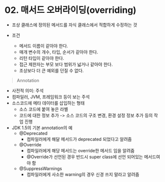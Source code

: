 # 02. 매서드 오버라이딩(overriding)

- 조상 클래스에 정의된 메서드를 자식 클래스에서 적합하게 수정하는 것



- 조건
  - 메서드 이름이 같아야 한다.
  - 매개 변수의 개수, 타입, 순서가 같아야 한다.
  - 리턴 타입이 같아야 한다.
  - 접근 제한자는 부모 보다 범위가 넓거나 같아야 한다.
  - 조상보다 더 큰 예외를 던질 수 없다.



> Annotation

- 사전적 의미: 주석
- 컴파일러, JVM, 프레임워크 등이 보는 주석
- 소스코드에 메타 데이터를 삽입하는 형태
  - 소스 코드에 붙여 놓은 라벨
  - 코드에 대한 정보 추가 -> 소스 코드의 구조 변경, 환경 설정 정보 추가 등의 작업 진행
- JDK 1.5의 기본 annotation의 예
  - @Deprecated
    - 컴파일러에게 해달 메서드가 deprecated 되었다고 알려줌
  - @Override
    - 컴파일러에게 해당 메서드는 override한 메서드 임을 알려줌
    - @Override가 선언된 경우 반드시 super class에 선언 되어있는 메서드여야 함
  - @SuppressWarnings
    - 컴파일러에게 사소한 warning의 경우 신경 쓰지 말라고 알려줌